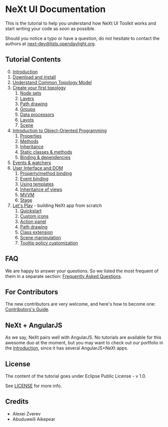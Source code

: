 # NeXt UI Documentation

This is the tutorial to help you understand how NeXt UI Toolkit works and start writing your code as soon as possible.

Should you notice a typo or have a question, do not hesitate to contact the authors at <next-dev@lists.opendaylight.org>.

## Tutorial Contents
0. [Introduction](./tutorials/tutorial-000.md)
1. [Download and install](./tutorials/tutorial-001.md)
2. [Understand Common Topology Model](./tutorials/tutorial-002.md)
3. [Create your first topology](./tutorials/tutorial-003.md)
    1. [Node sets](./tutorials/tutorial-003-01.md)
    2. [Layers](./tutorials/tutorial-003-02.md)
    3. [Path drawing](./tutorials/tutorial-003-03.md)
    4. [Groups](./tutorials/tutorial-003-04.md)
    5. [Data processors](./tutorials/tutorial-003-05.md)
    6. [Layots](./tutorials/tutorial-003-06.md)
    7. [Scene](./tutorials/tutorial-003-07.md)
4. [Introduction to Object-Oriented Programming](/tutorials/tutorial-004.md)
    1. [Properties](./tutorials/tutorial-004-1.md)
    2. [Methods](./tutorials/tutorial-004-2.md)
    3. [Inheritance](./tutorials/tutorial-004-3.md)
    4. [Static classes & methods](./tutorials/tutorial-004-4.md)
    5. [Binding & dependencies](./tutorials/tutorial-004-5.md)
5. [Events & watchers](./tutorials/tutorial-005.md)
6. [User Interface and DOM](./tutorials/tutorial-006.md)
	1. [Property/method binding](./tutorials/tutorial-006-01.md)
	2. [Event binding](./tutorials/tutorial-006-02.md)
	3. [Using templates](./tutorials/tutorial-006-03.md)
	4. [Inheritance of views](./tutorials/tutorial-006-04.md)
	5. [MVVM](./tutorials/tutorial-006-05.md)
	6. [Stage](./tutorials/tutorial-006-06.md)
7. [Let's Play](./tutorials/tutorial-007.md) - building NeXt app from scratch
	1. [Quickstart](./tutorials/tutorial-007-01.md)
	2. [Custom icons](./tutorials/tutorial-007-02.md)
	3. [Action panel](./tutorials/tutorial-007-03.md)
	4. [Path drawing](./tutorials/tutorial-007-04.md)
	5. [Class extension](./tutorials/tutorial-007-05.md)
	6. [Scene manipulation](./tutorials/tutorial-007-06.md)
	7. [Tooltip policy customization](./tutorials/tutorial-007-07.md)

## FAQ
We are happy to answer your questions. So we listed the most frequent of them in a separate section: [Frequently Asked Questions](tutorials/faq.md).

## For Contributors
The new contributors are very welcome, and here's how to become one: [Contributors's Guide](tutorials/contributors-guide.md).

## NeXt + AngularJS
As we say, NeXt pairs well with AngularJS. No tutorials are available for this awesome duo at the moment, but you may want to check out our portfolio in the [Introduction](tutorials/tutorial-000.md), since it has several AngularJS+NeXt apps.

## License
The content of the tutorial goes under Eclipse Public License - v 1.0.

See [LICENSE](./LICENSE) for more info.

## Credits
* Alexei Zverev
* Abuduweili Aikepear